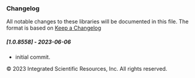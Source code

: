 ### Changelog
All notable changes to these libraries will be documented in this file.
The format is based on [Keep a Changelog](https://keepachangelog.com/en/1.0.0/)

##### [1.0.8558] - 2023-06-06
* initial commit.

&copy;  2023 Integrated Scientific Resources, Inc. All rights reserved.

[1.0.8551]: https://github.com/ATECoder/vba.iot.tcp
